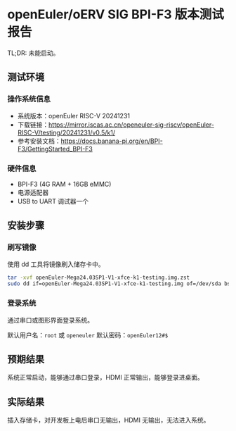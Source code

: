 # openEuler/oERV SIG BPI-F3 版本测试报告

TL;DR: 未能启动。

## 测试环境

### 操作系统信息

- 系统版本：openEuler RISC-V 20241231
- 下载链接：https://mirror.iscas.ac.cn/openeuler-sig-riscv/openEuler-RISC-V/testing/20241231/v0.5/k1/
- 参考安装文档：https://docs.banana-pi.org/en/BPI-F3/GettingStarted_BPI-F3

### 硬件信息

- BPI-F3 (4G RAM + 16GB eMMC)
- 电源适配器
- USB to UART 调试器一个

## 安装步骤

### 刷写镜像

使用 dd 工具将镜像刷入储存卡中。

```bash
tar -xvf openEuler-Mega24.03SP1-V1-xfce-k1-testing.img.zst
sudo dd if=openEuler-Mega24.03SP1-V1-xfce-k1-testing.img of=/dev/sda bs=4M status=progress
```

### 登录系统

通过串口或图形界面登录系统。

默认用户名：`root` 或 `openeuler`
默认密码：`openEuler12#$`

## 预期结果

系统正常启动，能够通过串口登录，HDMI 正常输出，能够登录进桌面。

## 实际结果

插入存储卡，对开发板上电后串口无输出，HDMI 无输出，无法进入系统。